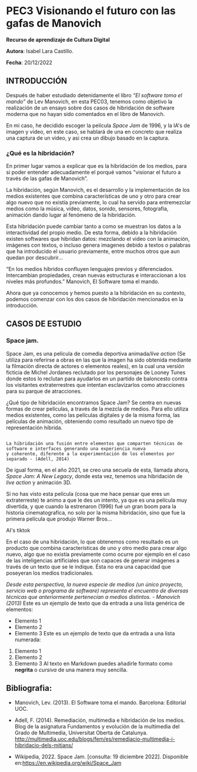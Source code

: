 # PEC3 Visionando el futuro con las gafas de Manovich

**Recurso de aprendizaje de Cultura Digital**

**Autora**: Isabel Lara Castillo.

**Fecha**: 20/12/2022

## INTRODUCCIÓN
Después de haber estudiado detenidamente el libro *“El software toma el mando”* de Lev Manovich, en esta PEC03, tenemos como objetivo la realización de un ensayo sobre dos casos de hibridación de software moderna que no hayan sido comentados en el libro de Manovich.

En mi caso, he decidido escoger la película *Space Jam* de 1996, y la IA's de imagen y video, en este caso, se hablará de una en concreto que realiza una captura de un video, y asi crea un dibujo basado en la captura.

### ¿Qué es la hibridación?
En primer lugar vamos a explicar que es la hibridación de los medios, para si poder entender adecuadamente el porqué vamos "visionar el futuro a través de las gafas de Manovich”.

La hibridación, según Manovich, es el desarrollo y la implementación de los medios existentes que combina características de uno y otro para crear algo nuevo que no existía previamente, lo cual ha servido para entremezclar medios como la música, vídeo, datos, sonido, sensores, fotografía, animación dando lugar al fenómeno de la hibridación.

Esta hibridación puede cambiar tanto a como se muestran los datos a la interactividad del propio medio. De esta forma, debido a la hibridación existen softwares que hibridan datos: mezclando el video con la animación, imágenes con textos, o incluso genera imagenes debido a textos o palabras que ha introducido el usuario previamente, entre muchos otros que aun quedan por descubrir...

“En los medios híbridos confluyen lenguajes previos y diferenciados. Intercambian propiedades, crean nuevas estructuras e interaccionan a los niveles más profundos.” Manovich, El Software toma el mando.

Ahora que ya conocemos y hemos puesto a la hibridación en su contexto, podemos comenzar con los dos casos de hibridación mencionados en la introducción.


## CASOS DE ESTUDIO

### Space jam.

Space Jam, es una película de comedia deportiva animada/*live action* (Se utiliza para referirse a obras en las que la imagen ha sido obtenida mediante la filmación directa de actores o elementos reales), en la cual una versión ficticia de Michel Jordanes reclutado por los personajes de Looney Tunes donde estos lo reclutan para ayudarlos en un partido de baloncesto contra los visitantes extraterrestres que intentan esclavizarlos como atracciones para su parque de atracciones.

¿Qué tipo de hibridación encontramos Space Jam? Se centra en nuevas formas de crear películas, a través de la mezcla de medios. Para ello utiliza medios existentes, como las películas digitales y de la misma forma, las películas de animación, obteniendo como resultado un nuevo tipo de representación híbrida.

~~~

La hibridación una fusión entre elementos que comparten técnicas de software e interfaces generando una experiencia nueva 
y coherente, diferente a la experimentación de los elementos por separado - (Adell, 2014)

~~~

De igual forma, en el año 2021, se creo una secuela de esta, llamada ahora, *Space Jam: A New Legacy*, donde esta vez, tenemos una hibridación de *live action* y animación 3D.

Si no has visto esta película (cosa que me hace pensar que eres un extraterreste) te animo a que le des un intento, ya que es una película muy divertida, y que cuando la estrenaron (1996) fué un gran boom para la historia cinematografíca, no solo por la misma hibridación, sino que fue la primera película que produjo Warner Bros...

AI's tiktok

En el caso de una hibridación, lo que obtenemos como resultado es un producto que combina características de uno y otro medio para crear algo nuevo, algo que no existía previamente como ocurre por ejemplo en el caso de las inteligencias artificiales que son capaces de generar imágenes a través de un texto que se le indique. Ésta no era una capacidad que poseyeran los medios tradicionales.

*Desde esta perspectiva, la nueva especie de medios (un único proyecto, servicio web o programa de software) representa el encuentro de diversas técnicas que anteriormente pertenecían a medios distintos. - Manovich (2013)*
Este es un ejemplo de texto que da entrada a una lista genérica de elementos:
- Elemento 1
- Elemento 2
- Elemento 3
Este es un ejemplo de texto que da entrada a una lista numerada:
1. Elemento 1
2. Elemento 2
3. Elemento 3
Al texto en Markdown puedes añadirle formato como **negrita** o *cursiva* de una manera muy sencilla.

## Bibliografia:
- Manovich, Lev. (2013). El Software toma el mando. Barcelona: Editorial UOC.

- Adell, F. (2014). Remediación, multimedia e hibridación de los medios. Blog de la asignatura Fundamentos y evolución de la multimedia del Grado de Multimedia, Universitat Oberta de Catalunya. http://multimedia.uoc.edu/blogs/fem/es/remediacio-multimedia-i-hibridacio-dels-mitjans/

- Wikipedia, 2022. Space Jam. [consulta: 19 diciembre 2022]. Disponible en:https://en.wikipedia.org/wiki/Space_Jam
